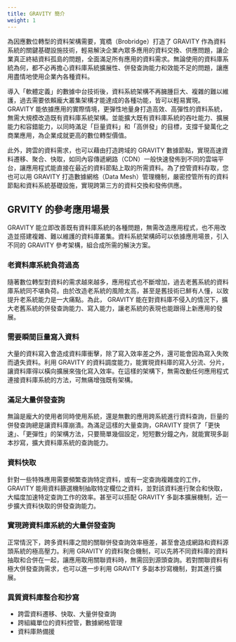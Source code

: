 ```yaml
---
title: GRAVITY 簡介
weight: 1
---
```


為因應數位轉型的資料架構需要，寬橋（Brobridge）打造了 GRAVITY 作為資料系統的關鍵基礎設施技術，輕易解決企業內眾多應用的資料交換、供應問題，讓企業真正終結資料孤島的問題，全面滿足所有應用的資料需求。無論使用的資料庫系統為何，都不必再擔心資料庫系統擴展性、併發查詢能力和效能不足的問題，讓應用盡情地使用企業內各種資料。

導入「軟體定義」的數據中台技術後，資料系統架構不再臃腫巨大、複雜的難以維護，過去需要依賴龐大叢集架構才能達成的各種功能，皆可以輕易實現。GRAVITY 能依據應用的實際情境，更彈性地量身打造高效、高彈性的資料系統，無需大規模改造既有資料庫系統架構。並能擴大既有資料庫系統的吞吐能力、擴展能力和容錯能力，以同時滿足「巨量資料」和「高併發」的目標，支撐千變萬化之商業應用，為企業成就更高的數位轉型價值。

此外，跨雲的資料需求，也可以藉由打造跨域的 GRAVITY 數據節點，實現高速資料遷移、聚合、快取，如同內容傳遞網路（CDN）一般快速發佈到不同的雲端平台，讓應用程式能直接在最近的資料節點上取的所需資料。為了控管資料存取，您也可以用 GRAVITY 打造數據網格（Data Mesh）管理機制，嚴密控管所有的資料節點和資料系統基礎設施，實現跨第三方的資料交換和發佈供應。

## GRVITY 的參考應用場景

GRAVITY 能立即改善既有資料庫系統的各種問題，無需改造應用程式，也不用改造並搭建複雜、難以維護的資料庫叢集。資料系統架構師可以依據應用場景，引入不同的 GRAVITY 參考架構，組合成所需的解決方案。

### 老資料庫系統負荷過高

隨著數位轉型對資料的需求越來越多，應用程式也不斷增加，過去老舊系統的資料庫系統同不堪負荷。由於改造老系統的風險太高，甚至是舊技術已鮮有人懂，以致提升老系統能力是一大痛點。為此， GRAVITY 能在對資料庫不侵入的情況下，擴大老舊系統的併發查詢能力、寫入能力，讓老系統的表現也能跟得上新應用的發展。

### 需要瞬間巨量寫入資料

大量的資料寫入會造成資料庫衝擊，除了寫入效率差之外，還可能會因為寫入失敗而遺失資料。利用 GRAVITY 的資料調度能力，能實現資料庫的寫入分流、分片，讓資料庫得以橫向擴展來強化寫入效率。在這樣的架構下，無需改動任何應用程式連接資料庫系統的方法，可無痛增強既有架構。

### 滿足大量併發查詢

無論是龐大的使用者同時使用系統，還是無數的應用跨系統進行資料查詢，巨量的併發查詢總是讓資料庫崩潰。為滿足這樣的大量查詢，GRAVITY 提供了「更快速」、「更彈性」的架構方法，只要簡單幾個設定，短短數分鐘之內，就能實現多副本抄寫，擴大資料庫系統的查詢能力。

### 資料快取

針對一些特殊應用需要頻繁查詢特定資料，或有一定查詢複雜度的工作，GRAVITY 能用資料篩選機制抽取特定欄位之資料，並對該資料進行聚合和快取，大幅度加速特定查詢工作的效率。甚至可以搭配 GRAVITY 多副本擴展機制，近一步擴大資料快取的併發查詢能力。

### 實現跨資料庫系統的大量併發查詢

正常情況下，跨多資料庫之間的關聯併發查詢效率極差，甚至會造成網路和資料源頭系統的極高壓力。利用 GRAVITY 的資料聚合機制，可以先將不同資料庫的資料抽取和合併在一起，讓應用取用關聯資料時，無需回到源頭查詢。若對關聯資料有極大併發查詢需求，也可以進一步利用 GRAVITY 多副本抄寫機制，對其進行擴展。

### 異質資料庫整合和抄寫

* 跨雲資料遷移、快取、大量併發查詢
* 跨組織單位的資料控管，數據網格管理
* 資料庫熱備援
